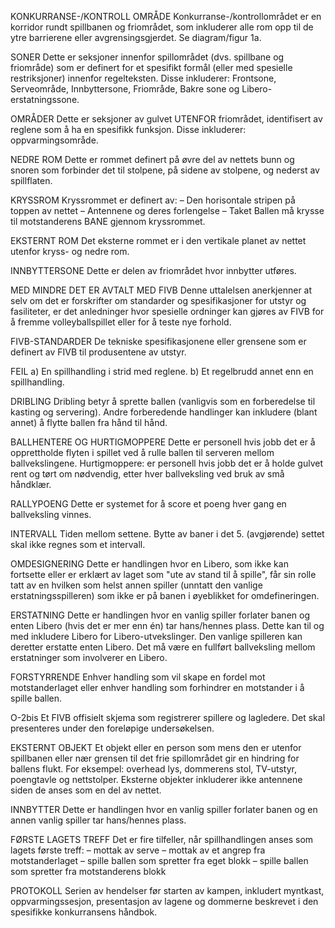 KONKURRANSE-/KONTROLL OMRÅDE
Konkurranse-/kontrollområdet er en korridor rundt spillbanen og friområdet, som inkluderer alle rom opp til de ytre barrierene eller avgrensingsgjerdet. Se diagram/figur 1a.

SONER
Dette er seksjoner innenfor spillområdet (dvs. spillbane og friområde) som er definert for et spesifikt formål (eller med spesielle restriksjoner) innenfor regelteksten. Disse inkluderer: Frontsone, Serveområde, Innbyttersone, Friområde, Bakre sone og Libero-erstatningssone.

OMRÅDER
Dette er seksjoner av gulvet UTENFOR friområdet, identifisert av reglene som å ha en spesifikk funksjon. Disse inkluderer: oppvarmingsområde.

NEDRE ROM
Dette er rommet definert på øvre del av nettets bunn og snoren som forbinder det til stolpene, på sidene av stolpene, og nederst av spillflaten.

KRYSSROM
Kryssrommet er definert av:
– Den horisontale stripen på toppen av nettet
– Antennene og deres forlengelse
– Taket
Ballen må krysse til motstanderens BANE gjennom kryssrommet.

EKSTERNT ROM
Det eksterne rommet er i den vertikale planet av nettet utenfor kryss- og nedre rom.

INNBYTTERSONE
Dette er delen av friområdet hvor innbytter utføres.

MED MINDRE DET ER AVTALT MED FIVB
Denne uttalelsen anerkjenner at selv om det er forskrifter om standarder og spesifikasjoner for utstyr og fasiliteter, er det anledninger hvor spesielle ordninger kan gjøres av FIVB for å fremme volleyballspillet eller for å teste nye forhold.

FIVB-STANDARDER
De tekniske spesifikasjonene eller grensene som er definert av FIVB til produsentene av utstyr.

FEIL
a) En spillhandling i strid med reglene.
b) Et regelbrudd annet enn en spillhandling.

DRIBLING
Dribling betyr å sprette ballen (vanligvis som en forberedelse til kasting og servering). Andre forberedende handlinger kan inkludere (blant annet) å flytte ballen fra hånd til hånd.

BALLHENTERE OG HURTIGMOPPERE
Dette er personell hvis jobb det er å opprettholde flyten i spillet ved å rulle ballen til serveren mellom ballvekslingene.
Hurtigmoppere: er personell hvis jobb det er å holde gulvet rent og tørt om nødvendig, etter hver ballveksling ved bruk av små håndklær.

RALLYPOENG
Dette er systemet for å score et poeng hver gang en ballveksling vinnes.

INTERVALL
Tiden mellom settene. Bytte av baner i det 5. (avgjørende) settet skal ikke regnes som et intervall.

OMDESIGNERING
Dette er handlingen hvor en Libero, som ikke kan fortsette eller er erklært av laget som "ute av stand til å spille", får sin rolle tatt av en hvilken som helst annen spiller (unntatt den vanlige erstatningsspilleren) som ikke er på banen i øyeblikket for omdefineringen.

ERSTATNING
Dette er handlingen hvor en vanlig spiller forlater banen og enten Libero (hvis det er mer enn én) tar hans/hennes plass. Dette kan til og med inkludere Libero for Libero-utvekslinger. Den vanlige spilleren kan deretter erstatte enten Libero. Det må være en fullført ballveksling mellom erstatninger som involverer en Libero.

FORSTYRRENDE
Enhver handling som vil skape en fordel mot motstanderlaget eller enhver handling som forhindrer en motstander i å spille ballen.

O-2bis
Et FIVB offisielt skjema som registrerer spillere og lagledere. Det skal presenteres under den foreløpige undersøkelsen.

EKSTERNT OBJEKT
Et objekt eller en person som mens den er utenfor spillbanen eller nær grensen til det frie spillområdet gir en hindring for ballens flukt. For eksempel: overhead lys, dommerens stol, TV-utstyr, poengtavle og nettstolper. Eksterne objekter inkluderer ikke antennene siden de anses som en del av nettet.

INNBYTTER
Dette er handlingen hvor en vanlig spiller forlater banen og en annen vanlig spiller tar hans/hennes plass.

FØRSTE LAGETS TREFF
Det er fire tilfeller, når spillhandlingen anses som lagets første treff:
– mottak av serve
– mottak av et angrep fra motstanderlaget
– spille ballen som spretter fra eget blokk
– spille ballen som spretter fra motstanderens blokk

PROTOKOLL
Serien av hendelser før starten av kampen, inkludert myntkast, oppvarmingssesjon, presentasjon av lagene og dommerne beskrevet i den spesifikke konkurransens håndbok.
